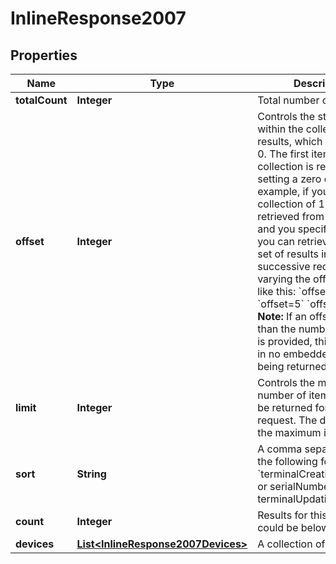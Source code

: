 
# InlineResponse2007

## Properties
Name | Type | Description | Notes
------------ | ------------- | ------------- | -------------
**totalCount** | **Integer** | Total number of results. |  [optional]
**offset** | **Integer** | Controls the starting point within the collection of results, which defaults to 0. The first item in the collection is retrieved by setting a zero offset.  For example, if you have a collection of 15 items to be retrieved from a resource and you specify limit&#x3D;5, you can retrieve the entire set of results in 3 successive requests by varying the offset value like this:  &#x60;offset&#x3D;0&#x60; &#x60;offset&#x3D;5&#x60; &#x60;offset&#x3D;10&#x60;  **Note:** If an offset larger than the number of results is provided, this will result in no embedded object being returned.  |  [optional]
**limit** | **Integer** | Controls the maximum number of items that may be returned for a single request. The default is 20, the maximum is 2500.  |  [optional]
**sort** | **String** | A comma separated list of the following form:  &#x60;terminalCreationDate:desc or serialNumber or terminalUpdationDate&#x60;  |  [optional]
**count** | **Integer** | Results for this page, this could be below the limit. |  [optional]
**devices** | [**List&lt;InlineResponse2007Devices&gt;**](InlineResponse2007Devices.md) | A collection of devices |  [optional]



